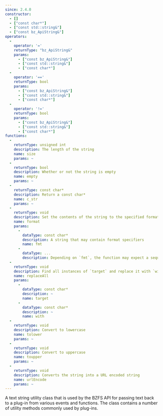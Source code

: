 ```yaml
---
since: 2.4.0
constructor:
  - []
  - ["const char*"]
  - ["const std::string&"]
  - ["const bz_ApiString&"]
operators:
  - 
    operator: '='
    returnType: "bz_ApiString&"
    params:
      - ["const bz_ApiString&"]
      - ["const std::string&"]
      - ["const char*"]
  - 
    operator: '=='
    returnType: bool
    params:
      - ["const bz_ApiString&"]
      - ["const std::string&"]
      - ["const char*"]
  -
    operator: '!='
    returnType: bool
    params:
      - ["const bz_ApiString&"]
      - ["const std::string&"]
      - ["const char*"]
functions:
  - 
    returnType: unsigned int
    description: The length of the string
    name: size
    params: ~
  - 
    returnType: bool
    description: Whether or not the string is empty
    name: empty
    params: ~
  - 
    returnType: const char*
    description: Return a const char*
    name: c_str
    params: ~
  - 
    returnType: void
    description: Set the contents of the string to the specified format
    name: format
    params:
      - 
        dataType: const char*
        description: A string that may contain format specifiers
        name: fmt
      - 
        dataType: ...
        description: Depending on `fmt`, the function may expect a sequence of additional arguments to repalce a format specifier
  - 
    returnType: void
    description: Find all instances of `target` and replace it with `with`
    name: replaceAll
    params:
      - 
        dataType: const char*
        description: ~
        name: target
      - 
        dataType: const char*
        description: ~
        name: with
  - 
    returnType: void
    description: Convert to lowercase
    name: tolower
    params: ~
  - 
    returnType: void
    description: Convert to uppercase
    name: toupper
    params: ~
  - 
    returnType: void
    description: Converts the string into a URL encoded string
    name: urlEncode
    params: ~
---
```


A text string utility class that is used by the BZFS API for passing text back to a plug-in from various events and functions. The class contains a number of utility methods commonly used by plug-ins.
